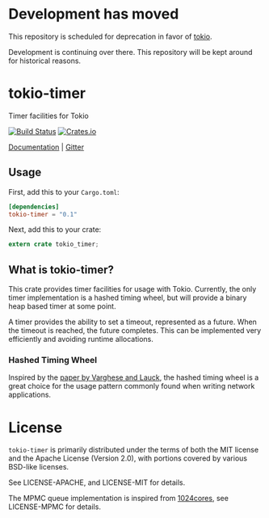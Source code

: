# Development has moved

This repository is scheduled for deprecation in favor of [tokio](http://github.com/tokio-rs/tokio).

Development is continuing over there. This repository will be kept around for
historical reasons.

# tokio-timer

Timer facilities for Tokio

[![Build Status](https://travis-ci.org/tokio-rs/tokio-timer.svg?branch=master)](https://travis-ci.org/tokio-rs/tokio-timer)
[![Crates.io](https://img.shields.io/crates/v/tokio-timer.svg?maxAge=2592000)](https://crates.io/crates/tokio-timer)

[Documentation](https://docs.rs/tokio-timer) |
[Gitter](https://gitter.im/tokio-rs/tokio)

## Usage

First, add this to your `Cargo.toml`:

```toml
[dependencies]
tokio-timer = "0.1"
```

Next, add this to your crate:

```rust
extern crate tokio_timer;
```

## What is tokio-timer?

This crate provides timer facilities for usage with Tokio. Currently,
the only timer implementation is a hashed timing wheel, but will provide
a binary heap based timer at some point.

A timer provides the ability to set a timeout, represented as a future.
When the timeout is reached, the future completes. This can be
implemented very efficiently and avoiding runtime allocations.

### Hashed Timing Wheel

Inspired by the [paper by Varghese and
Lauck](http://www.cs.columbia.edu/~nahum/w6998/papers/ton97-timing-wheels.pdf),
the hashed timing wheel is a great choice for the usage pattern commonly
found when writing network applications.

# License

`tokio-timer` is primarily distributed under the terms of both the MIT
license and the Apache License (Version 2.0), with portions covered by
various BSD-like licenses.

See LICENSE-APACHE, and LICENSE-MIT for details.

The MPMC queue implementation is inspired from
[1024cores](http://www.1024cores.net/home/lock-free-algorithms/queues/bounded-mpmc-queue),
see LICENSE-MPMC for details.
